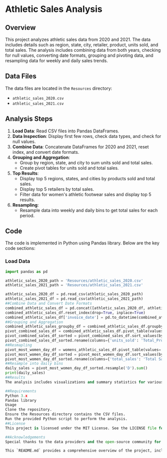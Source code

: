 # Athletic Sales Analysis

## Overview
This project analyzes athletic sales data from 2020 and 2021. The data includes details such as region, state, city, retailer, product, units sold, and total sales. The analysis includes combining data from both years, checking for null values, converting date formats, grouping and pivoting data, and resampling data for weekly and daily sales trends.

## Data Files
The data files are located in the `Resources` directory:
- `athletic_sales_2020.csv`
- `athletic_sales_2021.csv`

## Analysis Steps
1. **Load Data**: Read CSV files into Pandas DataFrames.
2. **Data Inspection**: Display first few rows, check data types, and check for null values.
3. **Combine Data**: Concatenate DataFrames for 2020 and 2021, reset index, and convert date formats.
4. **Grouping and Aggregation**:
   - Group by region, state, and city to sum units sold and total sales.
   - Create pivot tables for units sold and total sales.
5. **Top Results**:
   - Display top 5 regions, states, and cities by products sold and total sales.
   - Display top 5 retailers by total sales.
   - Filter data for women's athletic footwear sales and display top 5 results.
6. **Resampling**:
   - Resample data into weekly and daily bins to get total sales for each period.

## Code
The code is implemented in Python using Pandas library. Below are the key code sections:

### Load Data
```python
import pandas as pd

athletic_sales_2020_path = 'Resources/athletic_sales_2020.csv'
athletic_sales_2021_path = 'Resources/athletic_sales_2021.csv'

athletic_sales_2020_df = pd.read_csv(athletic_sales_2020_path)
athletic_sales_2021_df = pd.read_csv(athletic_sales_2021_path)
##Combine Data and Convert Date Formats
combined_athletic_sales_df = pd.concat([athletic_sales_2020_df, athletic_sales_2021_df], join='inner')
combined_athletic_sales_df.reset_index(drop=True, inplace=True)
combined_athletic_sales_df['invoice_date'] = pd.to_datetime(combined_athletic_sales_df['invoice_date'], format='%y-%m-%d')
##Grouping and Aggregation
combined_athletic_sales_groupby_df = combined_athletic_sales_df.groupby(['region', 'state', 'city'])['units_sold'].sum().reset_index(name='Total_Products_Sold')
pivot_combined_sales_df = combined_athletic_sales_df.pivot_table(values='units_sold', index=['region', 'state', 'city'], aggfunc='sum')
pivot_combined_sales_df_sorted = pivot_combined_sales_df.sort_values(by='units_sold', ascending=False)
pivot_combined_sales_df_sorted.rename(columns={'units_sold': 'Total_Products_Sold'}, inplace=True)
##Resmapling
pivot_most_women_day_df = womens_athletic_sales_df.pivot_table(values='total_sales', index='invoice_date', aggfunc='sum')
pivot_most_women_day_df_sorted = pivot_most_women_day_df.sort_values(by='total_sales', ascending=False)
pivot_most_women_day_df_sorted.rename(columns={'total_sales': 'Total Sales'}, inplace=True)
##Resample into daily bins
daily_sales = pivot_most_women_day_df_sorted.resample('D').sum()
print(daily_sales)
##Results
The analysis includes visualizations and summary statistics for various groupings and time periods. The top regions, states, cities, and retailers by sales are identified, and sales trends over time are examined through weekly and daily resampling.

##Requirements
Python 3.x
Pandas library
Usage
Clone the repository.
Ensure the Resources directory contains the CSV files.
Run the provided Python script to perform the analysis.
##License
This project is licensed under the MIT License. See the LICENSE file for details.

##Acknowledgements
Special thanks to the data providers and the open-source community for their invaluable resources and tools.

This `README.md` provides a comprehensive overview of the project, including data files, analysis steps, key code sections, results, requirements, usage instructions, license information, and acknowledgements. Adjust the `git clone` URL and other details as needed for your specific project.
